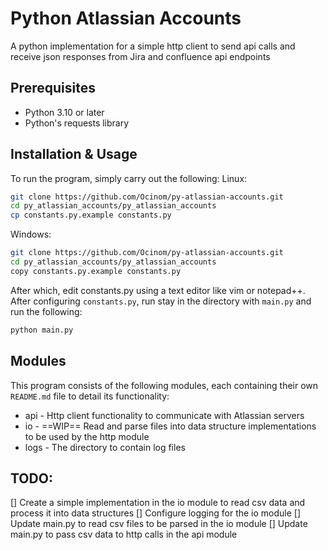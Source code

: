 # Python Atlassian Accounts
A python implementation for a simple http client to send api calls and receive json responses from Jira and confluence api endpoints

## Prerequisites
- Python 3.10 or later
- Python's requests library

## Installation & Usage
To run the program, simply carry out the following:
Linux:
```bash
git clone https://github.com/Ocinom/py-atlassian-accounts.git
cd py_atlassian_accounts/py_atlassian_accounts
cp constants.py.example constants.py
```
Windows:
```bash
git clone https://github.com/Ocinom/py-atlassian-accounts.git
cd py_atlassian_accounts/py_atlassian_accounts
copy constants.py.example constants.py
```
After which, edit constants.py using a text editor like vim or notepad++.
After configuring `constants.py`, run stay in the directory with `main.py` and run the following:
```bash
python main.py
```

## Modules
This program consists of the following modules, each containing their own `README.md` file to detail its functionality:
- api - Http client functionality to communicate with Atlassian servers
- io - ==WIP==  Read and parse files into data structure implementations to be used by the http module
- logs - The directory to contain log files


## TODO:
[] Create a simple implementation in the io module to read csv data and process it into data structures
[] Configure logging for the io module
[] Update main.py to read csv files to be parsed in the io module
[] Update main.py to pass csv data to http calls in the api module
